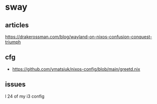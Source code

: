 # sway

## articles

https://drakerossman.com/blog/wayland-on-nixos-confusion-conquest-triumph

## cfg

* https://github.com/ymatsiuk/nixos-config/blob/main/greetd.nix

## issues

l 24 of my i3 config

